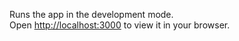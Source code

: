 

Runs the app in the development mode.\
Open [http://localhost:3000](http://localhost:3000) to view it in your browser.



